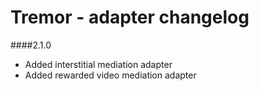 # Tremor - adapter changelog

####2.1.0

- Added interstitial mediation adapter
- Added rewarded video mediation adapter